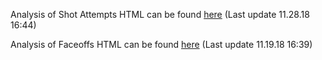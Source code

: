 Analysis of Shot Attempts HTML can be found [here](Shots.html)
(Last update 11.28.18 16:44) 

Analysis of Faceoffs HTML can be found [here](Faceoffs.html)
(Last update 11.19.18 16:39)
